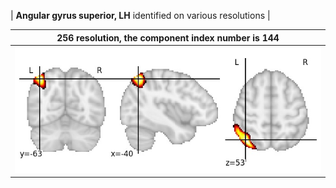 


| **Angular gyrus superior, LH** identified on various resolutions |

| 256 resolution, the component index number is 144|  
|:---:|  
| ![Component 256](../256/final/144.jpg "From component 256: Angular gyrus superior, LH") |